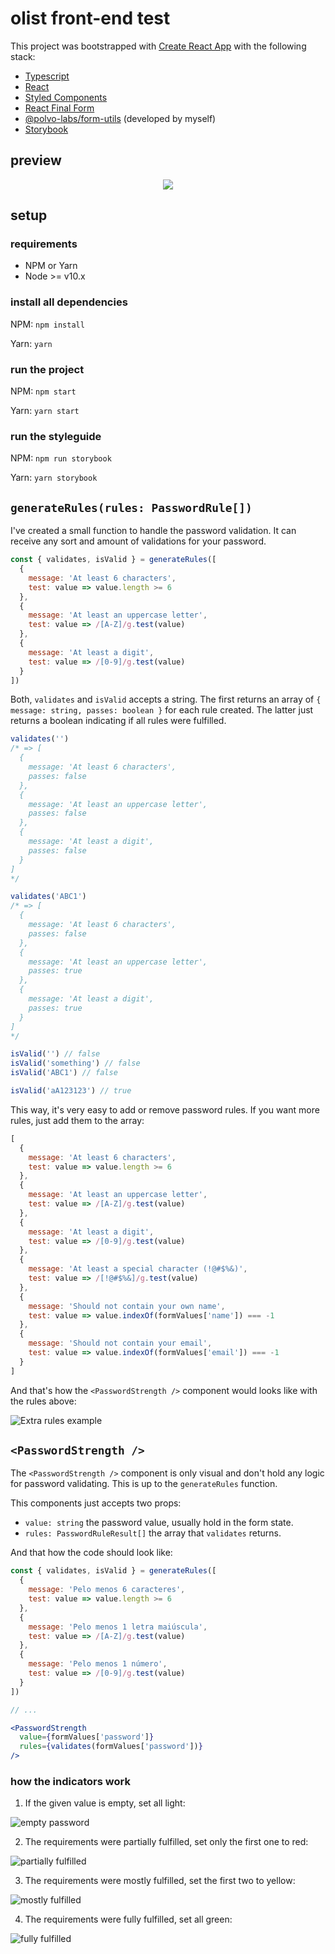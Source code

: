 # olist front-end test

This project was bootstrapped with [Create React App](https://github.com/facebook/create-react-app)
with the following stack:

- [Typescript](https://www.typescriptlang.org/)
- [React](https://reactjs.org/)
- [Styled Components](https://styled-components.com/)
- [React Final Form](https://github.com/final-form/react-final-form)
- [@polvo-labs/form-utils](https://github.com/polvo-labs/form-utils) (developed by myself)
- [Storybook](https://storybook.js.org/)

## preview

<p style="text-align: center">
  <img src="./docs/preview.gif" />
</p>

## setup

### requirements

- NPM or Yarn
- Node >= v10.x

### install all dependencies

NPM: `npm install`

Yarn: `yarn`

### run the project

NPM: `npm start`

Yarn: `yarn start`

### run the styleguide

NPM: `npm run storybook`

Yarn: `yarn storybook`

## `generateRules(rules: PasswordRule[])`

I've created a small function to handle the password validation. It can receive any sort and amount of validations for
your password.

```js
const { validates, isValid } = generateRules([
  {
    message: 'At least 6 characters',
    test: value => value.length >= 6
  },
  {
    message: 'At least an uppercase letter',
    test: value => /[A-Z]/g.test(value)
  },
  {
    message: 'At least a digit',
    test: value => /[0-9]/g.test(value)
  }
])
```

Both, `validates` and `isValid` accepts a string. The first returns an array of `{ message: string, passes: boolean }` for
each rule created. The latter just returns a boolean indicating if all rules were fulfilled.

```js
validates('') 
/* => [
  {
    message: 'At least 6 characters',
    passes: false
  },
  {
    message: 'At least an uppercase letter',
    passes: false
  },
  {
    message: 'At least a digit',
    passes: false
  }
]
*/

validates('ABC1')
/* => [
  {
    message: 'At least 6 characters',
    passes: false
  },
  {
    message: 'At least an uppercase letter',
    passes: true
  },
  {
    message: 'At least a digit',
    passes: true
  }
]
*/
```

```js
isValid('') // false
isValid('something') // false
isValid('ABC1') // false

isValid('aA123123') // true
```

This way, it's very easy to add or remove password rules. If you want more rules, just add them to the array:

```js
[
  {
    message: 'At least 6 characters',
    test: value => value.length >= 6
  },
  {
    message: 'At least an uppercase letter',
    test: value => /[A-Z]/g.test(value)
  },
  {
    message: 'At least a digit',
    test: value => /[0-9]/g.test(value)
  },
  {
    message: 'At least a special character (!@#$%&)',
    test: value => /[!@#$%&]/g.test(value)
  },
  {
    message: 'Should not contain your own name',
    test: value => value.indexOf(formValues['name']) === -1
  },
  {
    message: 'Should not contain your email',
    test: value => value.indexOf(formValues['email']) === -1
  }
]
```

And that's how the `<PasswordStrength />` component would looks like with the rules above:

![Extra rules example](./docs/extra-rules.png)

## `<PasswordStrength />`

The `<PasswordStrength />` component is only visual and don't hold any logic for password validating. This is up to
the `generateRules` function.

This components just accepts two props:

- `value: string` the password value, usually hold in the form state.
- `rules: PasswordRuleResult[]` the array that `validates` returns.

And that how the code should look like:

```jsx
const { validates, isValid } = generateRules([
  {
    message: 'Pelo menos 6 caracteres',
    test: value => value.length >= 6
  },
  {
    message: 'Pelo menos 1 letra maiúscula',
    test: value => /[A-Z]/g.test(value)
  },
  {
    message: 'Pelo menos 1 número',
    test: value => /[0-9]/g.test(value)
  }
])

// ...

<PasswordStrength
  value={formValues['password']}
  rules={validates(formValues['password'])}
/>
```

### how the indicators work

1. If the given value is empty, set all light:

![empty password](./docs/rules1.png)

2. The requirements were partially fulfilled, set only the first one to red:

![partially fulfilled](./docs/rules2.png)

3. The requirements were mostly fulfilled, set the first two to yellow:

![mostly fulfilled](./docs/rules3.png)

4. The requirements were fully fulfilled, set all green:

![fully fulfilled](./docs/rules4.png)
